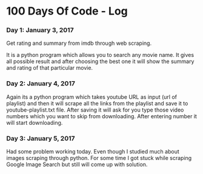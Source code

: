 # 100 Days Of Code - Log

### Day 1: January 3, 2017

Get rating and summary from imdb through web scraping.

It is a python program which allows you to search any movie name. It gives all possible result and after choosing the best one it will show the summary and rating of that particular movie.

### Day 2: January 4, 2017

Again its a python program which takes youtube URL as input (url of playlist) and then it will scrape all the links from the playlist and save it to youtube-playlist.txt file. After saving it will ask for you type those video numbers which you want to skip from downloading. After entering number it will start downloading.

### Day 3: January 5, 2017

Had some problem working today. Even though I studied much about images scraping through python. For some time I got stuck while scraping Google Image Search but still will come up with solution.

